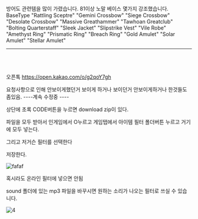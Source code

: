 방어도 관련템을 많이 가렸습니다.
81이상 노말 베이스 몇가지 강조했습니다.
    BaseType  "Rattling Sceptre" "Gemini Crossbow" "Siege Crossbow" "Desolate Crossbow" "Massive Greathammer" "Tawhoan Greatclub" "Bolting Quarterstaff" "Sleek Jacket" "Slipstrike Vest" "Vile Robe" "Amethyst Ring" "Prismatic Ring" "Breach Ring" "Gold Amulet" "Solar Amulet" "Stellar Amulet"

-----------------------------------------------------------------------------------------------------
<br><br><br>
오픈톡
https://open.kakao.com/o/g2qoY7gh











요청사항으로 인해 안보이게했던거 보이게 하거나 보이던거 안보이게하거나 한것들도 좀있음.
----계속 수정중 ----

상단에 초록 CODE버튼을 누르면 download zip이 있다.

파일을 모두 받아서 인게임에서 O누르고 게임탭에서 아이템 필터 폴더버튼 누르고 거기에 모두 넣는다.

그리고 저거슨 필터를 선택한다

저장한다.




![fafaf](https://github.com/user-attachments/assets/29f1c65f-8641-4378-85a7-a20856d87f78)





혹시라도 온라인 필터에 넣으면 안됨

sound 폴더에 있는 mp3 파일을 바꾸시면 원하는 소리가 나오는 필터로 쓰실 수 있습니다.


![4](https://github.com/user-attachments/assets/d59a8055-2e8b-4286-b4a3-c64293971a6f)



